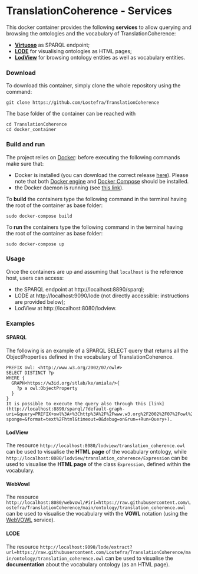 # TranslationCoherence - Services
This docker container provides the following **services** to allow querying and browsing the ontologies and the vocabulary of TranslationCoherence:
 - [**Virtuoso**](http://vos.openlinksw.com/owiki/wiki/VOS) as SPARQL endpoint;
 - [**LODE**](https://essepuntato.it/lode/) for visualising ontologies as HTML pages;
 - [**LodView**](https://www.lodview.it/) for browsing ontology entities as well as vocabulary entities.

### Download
To download this container, simply clone the whole repository using the command:
```
git clone https://github.com/Lostefra/TranslationCoherence
```

The base folder of the container can be reached with
```
cd TranslationCoherence
cd docker_container
```

### Build and run
The project relies on [Docker](https://www.docker.com/): before executing the following commands make sure that:
- Docker is installed (you can download the correct release [here](https://hub.docker.com/search?q=&type=edition&offering=community)). Please note that both [Docker engine](https://docs.docker.com/engine/) and [Docker Compose](https://docs.docker.com/compose/) should be installed. 
- the Docker daemon is running (see [this link](https://docs.docker.com/config/daemon/#check-whether-docker-is-running)).

To **build** the containers type the following command in the terminal having the root of the container as base folder:
```
sudo docker-compose build
```
To **run** the containers type the following command in the terminal having the root of the container as base folder:
```
sudo docker-compose up
```

### Usage
Once the containers are up and assuming that `localhost` is the reference host, users can access:
 - the SPARQL endpoint at http://localhost:8890/sparql;
 - LODE at http://localhost:9090/lode (not directly accessible: instructions are provided below);
 - LodView at http://localhost:8080/lodview.

### Examples
#### SPARQL

The following is an example of a SPARQL SELECT query that returns all the ObjectProperties defined in the vocabulary of TranslationCoherence.
```
PREFIX owl: <http://www.w3.org/2002/07/owl#>
SELECT DISTINCT ?p 
WHERE {
  GRAPH<https://w3id.org/stlab/ke/amiala/>{
    ?p a owl:ObjectProperty
  }
}
It is possible to execute the query also through this [link](http://localhost:8890/sparql/?default-graph-uri=&query=PREFIX+owl%3A+%3Chttp%3A%2F%2Fwww.w3.org%2F2002%2F07%2Fowl%23%3E%0D%0ASELECT+DISTINCT+%3Fp%0D%0AWHERE+%7B%0D%0A++GRAPH%3Chttps%3A%2F%2Fw3id.org%2Fstlab%2Fke%2Famiala%2F%3E%7B%0D%0A++++%3Fp+a+owl%3AObjectProperty%0D%0A++%7D%0D%0A%7D%0D%0A&should-sponge=&format=text%2Fhtml&timeout=0&debug=on&run=+Run+Query+).
```
#### LodView

The resource
```http://localhost:8080/lodview/translation_coherence.owl```
can be used to visualise the **HTML page** of the vocabulary ontology, while
```http://localhost:8080/lodview/translation_coherence/Expression```
can be used to visualise the **HTML page** of the class `Expression`, defined within the vocabulary.

#### WebVowl

The resource
```http://localhost:8080/webvowl/#iri=https://raw.githubusercontent.com/Lostefra/TranslationCoherence/main/ontology/translation_coherence.owl```
can be used to visualise the vocabulary with the **VOWL** notation (using the [WebVOWL](http://vowl.visualdataweb.org/webvowl.html) service).

#### LODE

The resource
```http://localhost:9090/lode/extract?url=https://raw.githubusercontent.com/Lostefra/TranslationCoherence/main/ontology/translation_coherence.owl```
can be used to visualise the **documentation** about the vocabulary ontology (as an HTML page).
